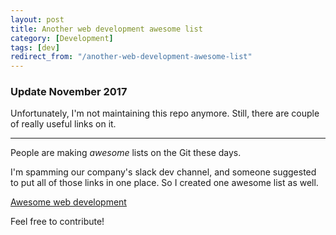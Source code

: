 ```yaml
---
layout: post
title: Another web development awesome list
category: [Development]
tags: [dev]
redirect_from: "/another-web-development-awesome-list"
---
```


### Update November 2017

Unfortunately, I'm not maintaining this repo anymore.
Still, there are couple of really useful links on it.

---

People are making *awesome* lists on the Git these days.

I'm spamming our company's slack dev channel, and someone suggested to put all of those links in one place.
So I created one awesome list as well.

[Awesome web development](https://github.com/Stanko/awesome-web-development)

Feel free to contribute!

